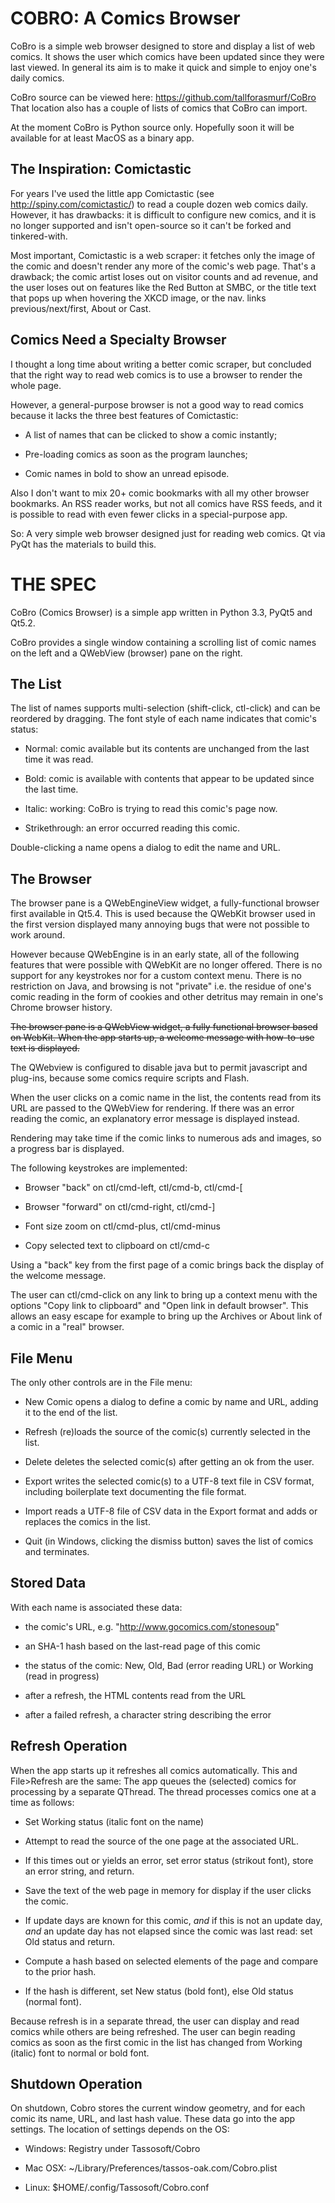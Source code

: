 COBRO: A Comics Browser
=======================

CoBro is a simple web browser designed to store and display
a list of web comics. It shows the user which comics have been
updated since they were last viewed. In general its aim is to make
it quick and simple to enjoy one's daily comics.

CoBro source can be viewed here: https://github.com/tallforasmurf/CoBro
That location also has a couple of lists of comics that CoBro can import.

At the moment CoBro is Python source only. Hopefully soon
it will be available for at least MacOS as a binary app.

The Inspiration: Comictastic
----------------------------

For years I've used the little app Comictastic 
(see http://spiny.com/comictastic/) to read
a couple dozen web comics daily. However, it has
drawbacks: it is difficult to configure new comics, and
it is no longer supported and isn't open-source
so it can't be forked and tinkered-with.

Most important, Comictastic is a web scraper:
it fetches only the image of the comic and doesn't render
any more of the comic's web page.
That's a drawback;
the comic artist loses out on visitor counts and ad revenue,
and the user loses out on features
like the Red Button at SMBC,
or the title text that pops up when hovering the XKCD image,
or the nav. links previous/next/first, About or Cast.

Comics Need a Specialty Browser
-------------------

I thought a long time about writing a better comic scraper,
but concluded that the right way to read web comics is to use a browser
to render the whole page.

However, a general-purpose browser is not
a good way to read comics because it lacks the three
best features of Comictastic:

* A list of names that can be clicked to show a comic instantly;

* Pre-loading comics as soon as the program launches;

* Comic names in bold to show an unread episode.

Also I don't want to mix 20+ comic bookmarks with all my
other browser bookmarks. An RSS reader works, but not all comics
have RSS feeds, and it is possible to read with even fewer
clicks in a special-purpose app.

So: A very simple web browser designed just for
reading web comics. Qt via PyQt has the materials to build this.

THE SPEC
========

CoBro (Comics Browser) is a simple app written in Python 3.3,
PyQt5 and Qt5.2.

CoBro provides a single window containing
a scrolling list of comic names on the left
and a QWebView (browser) pane on the right.

The List
--------

The list of names supports multi-selection (shift-click, ctl-click)
and can be
reordered by dragging.
The font style of each name indicates that comic's status:

* Normal: comic available but its contents are unchanged from
the last time it was read.

* Bold: comic is available with contents that appear to be updated
since the last time.

* Italic: working: CoBro is trying to read this comic's page now.

* Strikethrough: an error occurred reading this comic.

Double-clicking a name opens a dialog to edit the name and URL.

The Browser
-----------

The browser pane is a QWebEngineView widget, a fully-functional
browser first available in Qt5.4. This is used because the QWebKit
browser used in the first version displayed many annoying bugs that
were not possible to work around.

However because QWebEngine is in an early state, all of the following
features that were possible with QWebKit are no longer offered.
There is no support for any keystrokes nor for a custom context menu.
There is no restriction on Java, and browsing
is not "private" i.e. the residue of one's comic reading in the form
of cookies and other detritus may remain in one's Chrome browser history.

<del>The browser pane is a QWebView widget, a fully functional
browser based on WebKit. When the app starts up, a welcome
message with how-to-use text is displayed.

The QWebview is configured to disable java
but to permit javascript and plug-ins, because
some comics require scripts and Flash.

When the user clicks on a comic name in the list,
the contents read from its URL are passed
to the QWebView for rendering.
If there was an error reading the comic, an
explanatory error message is displayed instead.

Rendering may take time if the comic links to numerous ads and images,
so a progress bar is displayed.

The following keystrokes are implemented:

* Browser "back" on ctl/cmd-left, ctl/cmd-b, ctl/cmd-[

* Browser "forward" on ctl/cmd-right, ctl/cmd-]

* Font size zoom on ctl/cmd-plus, ctl/cmd-minus

* Copy selected text to clipboard on ctl/cmd-c

Using a "back" key from the first page of a comic brings back
the display of the welcome message.

The user can ctl/cmd-click on any link to bring up a context menu
with the options "Copy link to clipboard" and "Open link in
default browser". This allows an easy escape for
example to bring up the Archives or About link of a comic
in a "real" browser.</del>

File Menu
---------

The only other controls are in the File menu:

* New Comic opens a dialog to define a comic by name and URL,
adding it to the end of the list.

* Refresh (re)loads the source of the comic(s) currently
selected in the list.

* Delete deletes the selected comic(s)
after getting an ok from the user.

* Export writes the selected comic(s) to a UTF-8 text file in CSV format,
including boilerplate text documenting the file format.

* Import reads a UTF-8 file of CSV data in the Export format and adds or
replaces the comics in the list.

* Quit (in Windows, clicking the dismiss button)
saves the list of comics and terminates.

Stored Data
-----------

With each name is associated these data:
* the comic's URL, e.g. "http://www.gocomics.com/stonesoup"

* an SHA-1 hash based on the last-read page of this comic

* the status of the comic: New, Old,
Bad (error reading URL) or Working (read in progress)

* after a refresh, the HTML contents read from the URL

* after a failed refresh, a character string describing the error


Refresh Operation
-----------------

When the app starts up it refreshes all comics automatically.
This and File>Refresh are the same:
The app queues the (selected) comics for processing by
a separate QThread.
The thread processes comics one at a time as follows:

* Set Working status (italic font on the name)

* Attempt to read the
source of the one page at the associated URL.

* If this times out or yields an error,
set error status (strikout font), store an error string,
and return.

* Save the text of the web page in memory for display
if the user clicks the comic.

* If update days are known for this comic,
_and_ if this is not an update day,
_and_ an update day has not elapsed since the comic was last read:
set Old status and return.

* Compute a hash based on selected elements of 
the page and compare to the prior hash.

* If the hash is different, set New status (bold font),
else Old status (normal font).

Because refresh is in a separate thread, the user
can display and read comics while others are being refreshed.
The user can begin reading comics as soon as the first comic 
in the list has changed from Working (italic) font to normal
or bold font.

Shutdown Operation
------------------

On shutdown, Cobro stores the current window geometry, and
for each comic its name, URL, and last hash value.
These data go into the app settings.
The location of settings depends on the OS:

* Windows: Registry under Tassosoft/Cobro

* Mac OSX: ~/Library/Preferences/tassos-oak.com/Cobro.plist

* Linux: $HOME/.config/Tassosoft/Cobro.conf

